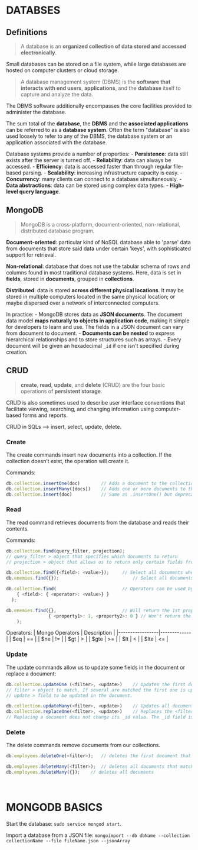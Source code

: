 
# DATABSES

## Definitions

> A database is an **organized collection of data stored and accessed electronically**.

Small databases can be stored on a file system, while large databases are hosted on computer clusters or cloud storage. 

> A database management system (DBMS) is the **software that interacts with end users**, **applications**, and the **database** itself to capture and analyze the data.

The DBMS software additionally encompasses the core facilities provided to administer the database.

The sum total of the **database**, the **DBMS** and the **associated applications** can be referred to as a **database system**. Often the term "database" is also used loosely to refer to any of the DBMS, the database system or an application associated with the database.

Database systems provide a number of properties:
	- **Persistence**:  data still exists after the server is turned off.
	- **Reliability**: data can always be accessed.
	- **Efficiency**: data is accessed faster than through regular file-based parsing.
	- **Scalability**: increasing infrastructure capacity is easy.
	- **Concurrency**: many clients can connect to a database simultaneously.
	- **Data abstractions**: data can be stored using complex data types.
	- **High-level query language**.

## MongoDB

> MongoDB is a cross-platform, document-oriented, non-relational, distributed database program.

**Document-oriented**: particular kind of NoSQL database able to 'parse' data from documents that store said data under certain 'keys', with sophisticated support for retrieval.

**Non-relational**: database that does not use the tabular schema of rows and columns found in most traditional database systems. Here, data is set in **fields**, stored in **documents**, grouped in **collections**.

**Distributed**: data is stored **across different physical locations**. It may be stored in multiple computers located in the same physical location; or maybe dispersed over a network of interconnected computers.

In practice:
	- MongoDB stores data as **JSON documents**. The document data model **maps naturally to objects in application code**, making it simple for developers to learn and use. The fields in a JSON document can vary from document to document.
	- **Documents can be nested** to express hierarchical relationships and to store structures such as arrays.
	- Every document will be given an hexadecimal `_id` if one isn't specified during creation.

## CRUD

> **create**, **read**, **update**, and **delete** (CRUD) are the four basic operations of **persistent storage**.

CRUD is also sometimes used to describe user interface conventions that facilitate viewing, searching, and changing information using computer-based forms and reports. 

CRUD in SQLs --> insert, select, update, delete.

### Create

The create commands insert new documents into a collection. If the collection doesn’t exist, the operation will create it.

Commands:

``` javascript
db.collection.insertOne(doc)		// Adds a document to the collection
db.collection.insertMany([docs])	// Adds one or more documents to the collection
db.collection.insert(doc)			// Same as .insertOne() but deprecated
```

### Read

The read command retrieves documents from the database and reads their contents. 

Commands: 
``` javascript
db.collection.find(query_filter, projection);
// query_filter > object that specifies which documents to return
// projection > object that allows us to return only certain fields from those documents

db.collection.find({<field>: <value>});		// Select all documents where <field> matches <value>.
db.enemies.find({});							// Select all documents. the empty object can be ommited.

db.collection.find(							// Operators can be used by wrapping operator and value in an object.
    { <field>: { <operator>: <value>} }
  );

db.enemies.find({},							// Will return the 1st property because its set to 1.
				{ <property1>: 1, <property2>: 0 } // Won't return the 2nd property because its set to 0.
	);
```

Operators:
| Mongo Operators | Description |
|-----------------|-------------|
| $eq             | ==          |
| $ne             | !=          |
| $gt             | >           |
| $gte            | >=          |
| $lt             | <           |
| $lte            | <=          |

### Update
The update commands allow us to update some fields in the document or replace a document:

``` javascript
db.collection.updateOne (<filter>, <update>)	// Updates the first document that matches <filter>.
// filter > object to match. If several are matched the first one is update with this command.
// update > field to be updated in the document.

db.collection.updateMany(<filter>, <update>)	// Updates all documents that match <filter>.
db.collection.replaceOne(<filter>, <update>)	// Replaces the <filter> document with the <update> document.
// Replacing a document does not change its _id value. The _id field is immutable.
```

### Delete

The delete commands remove documents from our collections.

``` javascript
db.employees.deleteOne(<filter>);	// deletes the first document that matches the filter object

db.employees.deleteMany(<filter>);	// deletes all documents that match the filter object
db.employees.deleteMany({});	// deletes all documents

```
<br />

# MONGODB BASICS

Start the database: ```sudo service mongod start```.

Import a database from a JSON file: ```mongoimport --db dbName --collection collectionName --file fileName.json --jsonArray```


